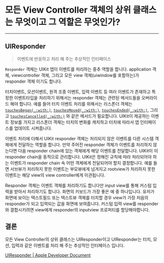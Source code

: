 # 모든 View Controller 객체의 상위 클래스는 무엇이고 그 역할은 무엇인가?

---



## UIResponder

> 이벤트에 반응하고 처리 해 주는 추상적인 인터페이스



`Responder` 객체는 UIKit 앱이 이벤트를 처리하는 중추 역할을 합니다. application 객체, viewcontroller 객체, 그리고 모든 view 객체(uiwindow를 포함하는)가 responder 객체 이기도 합니다.



터치이벤트, 모션이벤트, 원격 조종 이벤트, 입력 이벤트 등 여러 이벤트가 존재하고 특정한 이벤트타입을 처리하기 위해서는 responder 객체는 관련된 메서드들을 오버라이드 해야 합니다. 예를 들어 터치 이벤트 처리를 위해서는 리스폰더 객체는[`touchesBegan(_:with:)`](https://developer.apple.com/documentation/uikit/uiresponder/1621142-touchesbegan), [`touchesMoved(_:with:)`](https://developer.apple.com/documentation/uikit/uiresponder/1621107-touchesmoved), [`touchesEnded(_:with:)`](https://developer.apple.com/documentation/uikit/uiresponder/1621084-touchesended), 그리고 [`touchesCancelled(_:with:)`](https://developer.apple.com/documentation/uikit/uiresponder/1621116-touchescancelled) 와 같은 메서드가 필요합니다. UIKit이 제공하는 이벤트 정보를 가지고 리스폰더 객체는 터치의 변화를 캐치하고 터치에 따라서 앱 인터페이스를 업데이트 시켜줍니다.

이벤트 처리에 더해서 UIKit responder 객체는 처리되지 않은 이벤트를 다른 시스템 객체에게 전달하는 역할을 합니다. 만약 주어진 responder 객체가 이벤트를 처리하지 않는다면 다음 responder chain에 있는 객체에게 해당 이벤트를 전달합니다. UIKit이 이 responder chain을 동적으로 관리합니다. UIKit은 정해진 규칙에 따라 처리되어야 하는 이벤트가 responder chain 속 어떤 객체에게 전달되어야 할지 결정합니다. 예를 들면 서브뷰가 처리하지 못한 이벤트는 부모뷰에게 넘겨지고 rootview가 처리하지 못한 이벤트는 해당 view의 view controller에게 이관됩니다.

Responder 객체는 이벤트 객체를 처리하기도 합니다만 input view를 통해 커스텀 입력을 받아서 처리하기도 합니다. 화면의 키보드가 가장 좋은 예 중 하나입니다. 유저가 화면에 보이는 텍스트필드 또는 텍스트뷰 객체를 터치할 경우 view가 가장 처음의 responder가 되고 입력되는 값을 화면에 보여줍니다. 커스텀 입력 view를 responder와 결합시키려면 view에게 responder의 inputview 프로퍼티를 할당해야합니다.



## 결론

모든 View Controller의 상위 클래스는 UIResponder이고 UIResponder는 터치, 모션, 입력과 같은 이벤트를 처리 해 주는 추상적인 인터페이스 입니다. 



[UIResponder | Apple Developer Document](https://developer.apple.com/documentation/uikit/uiresponder)


